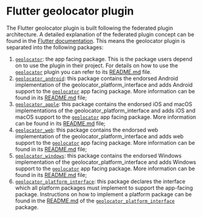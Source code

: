 # Flutter geolocator plugin

The Flutter geolocator plugin is built following the federated plugin architecture. A detailed explanation of the federated plugin concept can be found in the [Flutter documentation](https://flutter.dev/docs/development/packages-and-plugins/developing-packages#federated-plugins). This means the geolocator plugin is separated into the following packages:

1. [`geolocator`][1]: the app facing package. This is the package users depend on to use the plugin in their project. For details on how to use the [`geolocator`][1] plugin you can refer to its [README.md][2] file.
2. [`geolocator_android`][3]: this package contains the endorsed Android implementation of the geolocator_platform_interface and adds Android support to the [`geolocator`][1] app facing package. More information can be found in its [README.md][4] file;
2. [`geolocator_apple`][5]: this package contains the endorsed iOS and macOS implementations of the geolocator_platform_interface and adds iOS and macOS support to the [`geolocator`][1] app facing package. More information can be found in its [README.md][6] file;
2. [`geolocator_web`][7]: this package contains the endorsed web implementation of the geolocator_platform_interface and adds web support to the [`geolocator`][1] app facing package. More information can be found in its [README.md][8] file;
2. [`geolocator_windows`][9]: this package contains the endorsed Windows implementation of the geolocator_platform_interface and adds Windows support to the [`geolocator`][1] app facing package. More information can be found in its [README.md][10] file;
3. [`geolocator_platform_interface`][11]: this package declares the interface which all platform packages must implement to support the app-facing package. Instructions on how to implement a platform package can be found in the [README.md][12] of the [`geolocator_platform_interface`][11] package.

[1]: ./geolocator
[2]: ./geolocator/README.md
[3]: ./geolocator_android
[4]: ./geolocator_android/README.md
[5]: ./geolocator_apple
[6]: ./geolocator_apple/README.md
[7]: ./geolocator_web
[8]: ./geolocator_web/README.md
[9]: ./geolocator_windows
[10]: ./geolocator_windows/README.md
[11]: ./geolocator_platform_interface
[12]: ./geolocator_platform_interface/README.md
